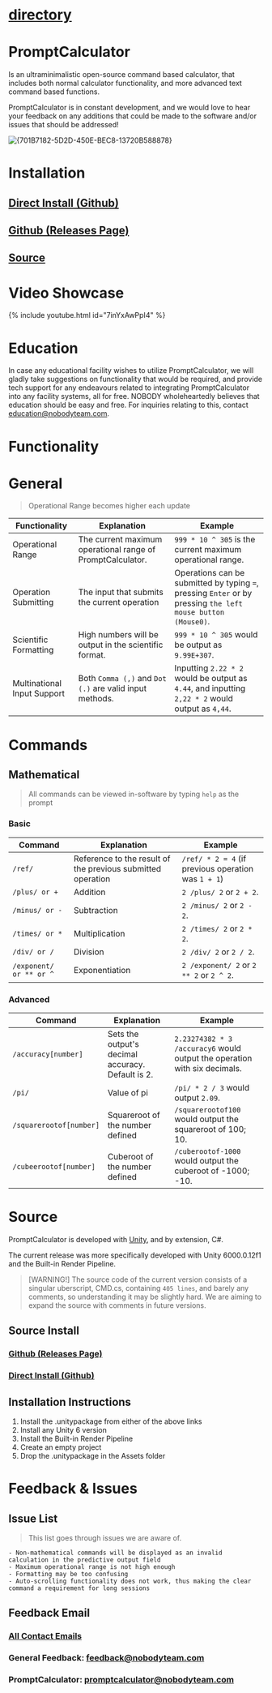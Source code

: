 # [directory](https://nobodyteam.com)

# PromptCalculator
Is an ultraminimalistic open-source command based calculator, that includes both normal calculator functionality, and more advanced text command based functions.

PromptCalculator is in constant development, and we would love to hear your feedback on any additions that could be made to the software and/or issues that should be addressed!

![{701B7182-5D2D-450E-BEC8-13720B588878}](https://github.com/user-attachments/assets/39baf561-0ec5-4abc-9259-973f9c328635)

# Installation
## [Direct Install (Github)](https://github.com/NOBODY-Team/promptcalculator/releases/download/V1/PromptCalculator.zip)
## [Github (Releases Page)](https://github.com/NOBODY-Team/promptcalculator/releases/tag/V1)
## [Source](https://nobodyteam.com/promptcalculator/#source-1)

# Video Showcase

{% include youtube.html id="7inYxAwPpI4" %}

# Education

In case any educational facility wishes to utilize PromptCalculator, we will gladly take suggestions on functionality that would be required, and provide tech support for any endeavours related to integrating PromptCalculator into any facility systems, all for free. NOBODY wholeheartedly believes that education should be easy and free. For inquiries relating to this, contact [education@nobodyteam.com](mailto:education@nobodyteam.com).

# Functionality

# General

> Operational Range becomes higher each update

| Functionality | Explanation | Example |
| --- | --- | --- |
| Operational Range | The current maximum operational range of PromptCalculator. | `999 * 10 ^ 305` is the current maximum operational range. |
| Operation Submitting | The input that submits the current operation | Operations can be submitted by typing `=`, pressing `Enter` or by pressing `the left mouse button (Mouse0)`. |
| Scientific Formatting | High numbers will be output in the scientific format. | `999 * 10 ^ 305` would be output as `9.99E+307`. |
| Multinational Input Support | Both `Comma (,)` and `Dot (.)` are valid input methods. | Inputting `2.22 * 2` would be output as `4.44`, and inputting `2,22 * 2` would output as `4,44`. |

# Commands

## Mathematical

> All commands can be viewed in-software by typing `help` as the prompt

### Basic

| Command | Explanation | Example |
| --- | --- | --- |
| `/ref/` | Reference to the result of the previous submitted operation | `/ref/ * 2 = 4` (if previous operation was `1 + 1`) |
| `/plus/ or +` | Addition | `2 /plus/ 2` or `2 + 2`. |
| `/minus/ or -` | Subtraction | `2 /minus/ 2` or `2 - 2`. |
| `/times/ or *` | Multiplication | `2 /times/ 2` or `2 * 2`. |
| `/div/ or /` | Division | `2 /div/ 2` or `2 / 2`. |
| `/exponent/ or ** or ^` | Exponentiation | `2 /exponent/ 2` or `2 ** 2` or `2 ^ 2`. |

### Advanced

| Command | Explanation | Example |
| --- | --- | --- |
| `/accuracy[number]` | Sets the output's decimal accuracy. Default is 2. | `2.23274382 * 3 /accuracy6` would output the operation with six decimals. |
| `/pi/` | Value of pi | `/pi/ * 2 / 3` would output `2.09`. |
| `/squarerootof[number]` | Squareroot of the number defined | `/squarerootof100` would output the squareroot of 100; 10. |
| `/cubeerootof[number]` | Cuberoot of the number defined | `/cuberootof-1000` would output the cuberoot of -1000; -10. |

# Source

PromptCalculator is developed with [Unity](https://unity.com/), and by extension, C#. 

The current release was more specifically developed with Unity 6000.0.12f1 and the Built-in Render Pipeline.

> [WARNING!]
> The source code of the current version consists of a singular uberscript, CMD.cs, containing `405 lines`, and barely any comments, so understanding it may be slightly hard. We are aiming to expand the source with comments in future versions.

## Source Install

### [Github (Releases Page)](https://github.com/NOBODY-Team/promptcalculator/releases/tag/V1-Source)

### [Direct Install (Github)](https://github.com/NOBODY-Team/promptcalculator/releases/download/V1-Source/PromptCalculatorSource.unitypackage)

## Installation Instructions

1. Install the .unitypackage from either of the above links
2. Install any Unity 6 version
3. Install the Built-in Render Pipeline
4. Create an empty project
5. Drop the .unitypackage in the Assets folder

# Feedback & Issues

## Issue List

> This list goes through issues we are aware of.

```
- Non-mathematical commands will be displayed as an invalid calculation in the predictive output field
- Maximum operational range is not high enough
- Formatting may be too confusing
- Auto-scrolling functionality does not work, thus making the clear command a requirement for long sessions
```

## Feedback Email

### [All Contact Emails](https://nobodyteam.com/contact)

### General Feedback: [feedback@nobodyteam.com](mailto:feedback@nobodyteam.com)

### PromptCalculator: [promptcalculator@nobodyteam.com](mailto:promptcalculator@nobodyteam.com)

